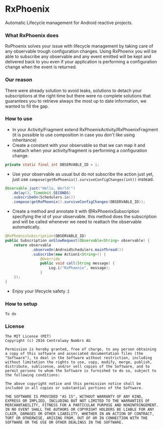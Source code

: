 # RxPhoenix
Automatic Lifecycle management for Android reactive projects.

### What RxPhoenix does
RxPhoenix solves your issue with lifecycle management by taking care of any observable trough configuration changes.
Using RxPhoenix you will be able to subscribe any observable and any event emitted will be kept and delivered back to you even if your application is performing a configuration change when the event is returned.

### Our reason
There were already solution to avoid leaks, solutions to detach your subscriptions at the right time but there were no
complete solutions that guarantees you to retrieve always the most up to date information, we wanted to fill the gap.

### How to use
- In your Activity/Fragment extend RxPhoenixActivity/RxPhoenixFragment (it is possible to use composition in case you don't like using inheritance)
- Create a constant with your observable so that we can map it and reattach when your activity/fragment is performing a
configuration change.
```java
private static final int OBSERVABLE_ID = 1;
```
- Use your observable as usual but do not subscribe the action just yet, just use ```compose(getRxPhoenix().surviveConfigChanges(int))```
instead.
```java
Observable.just("Hello, World!")
   .delay(3, TimeUnit.SECONDS)
   .subscribeOn(Schedulers.io())
   .compose(getRxPhoenix().surviveConfigChanges(OBSERVABLE_ID));
```
- Create a method and annotate it with @RxPhoenixSubscription specifying the id of your observable. this method does the
subscription and will be called whenever we need to reattach the observable automatically.
```java
@RxPhoenixSubscription(OBSERVABLE_ID)
public Subscription onSlowRequest(Observable<String> observable) {
    return observable
            .observeOn(AndroidSchedulers.mainThread())
            .subscribe(new Action1<String>() {
                @Override
                public void call(String message) {
                    Log.i("RxPhoenix", message);
                }
    });
}
```
- Enjoy your lifecycle safety :)

### How to setup
```To do```

### License
```
The MIT License (MIT)
Copyright (c) 2016 Centralway Numbrs AG

Permission is hereby granted, free of charge, to any person obtaining a copy of this software and associated documentation files (the "Software"), to deal in the Software without restriction, including without limitation the rights to use, copy, modify, merge, publish, distribute, sublicense, and/or sell copies of the Software, and to permit persons to whom the Software is furnished to do so, subject to the following conditions:

The above copyright notice and this permission notice shall be included in all copies or substantial portions of the Software.

THE SOFTWARE IS PROVIDED "AS IS", WITHOUT WARRANTY OF ANY KIND, EXPRESS OR IMPLIED, INCLUDING BUT NOT LIMITED TO THE WARRANTIES OF MERCHANTABILITY, FITNESS FOR A PARTICULAR PURPOSE AND NONINFRINGEMENT. IN NO EVENT SHALL THE AUTHORS OR COPYRIGHT HOLDERS BE LIABLE FOR ANY CLAIM, DAMAGES OR OTHER LIABILITY, WHETHER IN AN ACTION OF CONTRACT, TORT OR OTHERWISE, ARISING FROM, OUT OF OR IN CONNECTION WITH THE SOFTWARE OR THE USE OR OTHER DEALINGS IN THE SOFTWARE.
```
